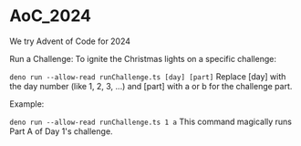 # AoC_2024
We try Advent of Code for 2024

Run a Challenge: To ignite the Christmas lights on a specific challenge:

```deno run --allow-read runChallenge.ts [day] [part]```
Replace [day] with the day number (like 1, 2, 3, ...) and [part] with a or b for the challenge part.

Example:

```deno run --allow-read runChallenge.ts 1 a```
This command magically runs Part A of Day 1's challenge.

